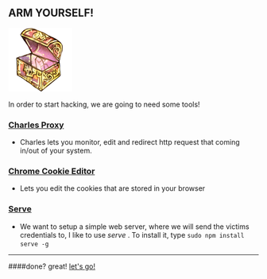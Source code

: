 ARM YOURSELF!
----------------------

![image](img/Storage.png)


In order to start hacking, we are going to need some tools!

### [Charles Proxy](http://www.charlesproxy.com/)
* Charles lets you monitor, edit and redirect http request that coming in/out of your system.
 
### [Chrome Cookie Editor](https://chrome.google.com/webstore/detail/editthiscookie/fngmhnnpilhplaeedifhccceomclgfbg)
* Lets you edit the cookies that are stored in your browser

### [Serve](https://www.npmjs.org/package/serve)
* We want to setup a simple web server, where we will send the victims credentials to, I like to use *serve* .
To install it, type `sudo npm install serve -g`

- - - 
####done? great! 
[let's go!](02-XSS1.md)